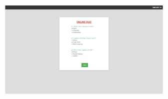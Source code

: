 ![Screenshot](https://github.com/dh1n3sh/Web-Development-Assignments/blob/master/quiz/Screenshot%20(2).png)
